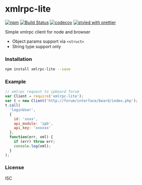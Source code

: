 # xmlrpc-lite

[![npm](https://img.shields.io/npm/v/xmlrpc-lite.svg)](https://www.npmjs.com/package/xmlrpc-lite)
[![Build Status](https://travis-ci.org/wangzuo/xmlrpc-lite.svg?branch=master)](https://travis-ci.org/wangzuo/xmlrpc-lite)
[![codecov](https://codecov.io/gh/wangzuo/xmlrpc-lite/branch/master/graph/badge.svg)](https://codecov.io/gh/wangzuo/xmlrpc-lite)
[![styled with prettier](https://img.shields.io/badge/styled_with-prettier-ff69b4.svg)](https://github.com/prettier/prettier)

Simple xmlrpc client for node and browser

* Object params support via `<struct>`
* String type support only

### Installation

```sh
npm install xmlrpc-lite --save
```

### Example

```javascript
// xmlrpc request to ipboard forum
var Client = require('xmlrpc-lite');
var t = new Client('http://forum/interface/board/index.php');
t.call(
  'loginUser',
  {
    id: 'xxxx',
    api_module: 'ipb',
    api_key: 'xxxxxx'
  },
  function(err, xml) {
    if (err) throw err;
    console.log(xml);
  }
);
```

### License

ISC
